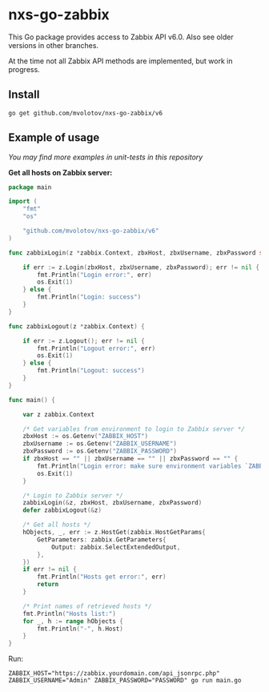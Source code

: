 # nxs-go-zabbix

This Go package provides access to Zabbix API v6.0.
Also see older versions in other branches.

At the time not all Zabbix API methods are implemented, but work in progress.

## Install

```
go get github.com/mvolotov/nxs-go-zabbix/v6
```

## Example of usage

*You may find more examples in unit-tests in this repository*

**Get all hosts on Zabbix server:**

```go
package main

import (
	"fmt"
	"os"

	"github.com/mvolotov/nxs-go-zabbix/v6"
)

func zabbixLogin(z *zabbix.Context, zbxHost, zbxUsername, zbxPassword string) {

	if err := z.Login(zbxHost, zbxUsername, zbxPassword); err != nil {
		fmt.Println("Login error:", err)
		os.Exit(1)
	} else {
		fmt.Println("Login: success")
	}
}

func zabbixLogout(z *zabbix.Context) {

	if err := z.Logout(); err != nil {
		fmt.Println("Logout error:", err)
		os.Exit(1)
	} else {
		fmt.Println("Logout: success")
	}
}

func main() {

	var z zabbix.Context

	/* Get variables from environment to login to Zabbix server */
	zbxHost := os.Getenv("ZABBIX_HOST")
	zbxUsername := os.Getenv("ZABBIX_USERNAME")
	zbxPassword := os.Getenv("ZABBIX_PASSWORD")
	if zbxHost == "" || zbxUsername == "" || zbxPassword == "" {
		fmt.Println("Login error: make sure environment variables `ZABBIX_HOST`, `ZABBIX_USERNAME` and `ZABBIX_PASSWORD` are defined")
		os.Exit(1)
	}

	/* Login to Zabbix server */
	zabbixLogin(&z, zbxHost, zbxUsername, zbxPassword)
	defer zabbixLogout(&z)

	/* Get all hosts */
	hObjects, _, err := z.HostGet(zabbix.HostGetParams{
		GetParameters: zabbix.GetParameters{
			Output: zabbix.SelectExtendedOutput,
		},
	})
	if err != nil {
		fmt.Println("Hosts get error:", err)
		return
	}

	/* Print names of retrieved hosts */
	fmt.Println("Hosts list:")
	for _, h := range hObjects {
		fmt.Println("-", h.Host)
	}
}
```

Run:

```
ZABBIX_HOST="https://zabbix.yourdomain.com/api_jsonrpc.php" ZABBIX_USERNAME="Admin" ZABBIX_PASSWORD="PASSWORD" go run main.go
```
